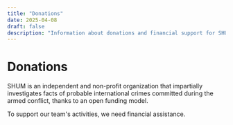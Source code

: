 ```yaml
---
title: "Donations"
date: 2025-04-08
draft: false
description: "Information about donations and financial support for SHUM organization"
---
```


# Donations

SHUM is an independent and non-profit organization that impartially investigates facts of probable international crimes committed during the armed conflict, thanks to an open funding model.

To support our team's activities, we need financial assistance.